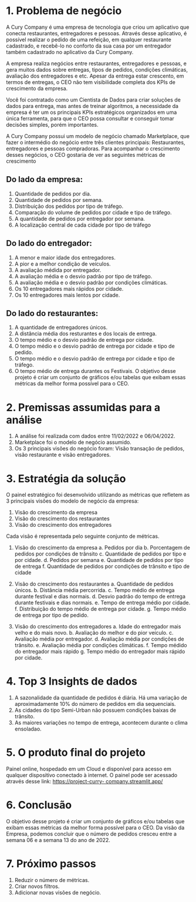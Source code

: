 # 1. Problema de negócio

  A Cury Company é uma empresa de tecnologia que criou um aplicativo que conecta restaurantes, entregadores e pessoas. Através desse aplicativo, é possível realizar o pedido de uma refeição, em qualquer restaurante cadastrado, e recebê-lo no conforto da sua casa por um entregador também cadastrado no aplicativo da Cury Company.

  A empresa realiza negócios entre restaurantes, entregadores e pessoas, e gera muitos dados sobre entregas, tipos de pedidos, condições climáticas, avaliação dos entregadores e etc. Apesar da entrega estar crescento, em termos de entregas, o CEO não tem visibilidade completa dos KPIs de crescimento da empresa. 
  
  Você foi contratado como um Cientista de Dados para criar soluções de dados para entrega, mas antes de treinar algoritmos, a necessidade da empresa é ter um os principais KPIs estratégicos organizados em uma única ferramenta, para que o CEO possa consultar e conseguir tomar decisões simples, porém importantes. 
  
  A Cury Company possui um modelo de negócio chamado Marketplace, que fazer o intermédio do negócio entre três clientes principais: Restaurantes, entregadores e pessoas compradoras. Para acompanhar o crescimento desses negócios, o CEO gostaria de ver as seguintes métricas de crescimento

## Do lado da empresa: 
  1. Quantidade de pedidos por dia.
  2. Quantidade de pedidos por semana.
  3. Distribuição dos pedidos por tipo de tráfego.
  4. Comparação do volume de pedidos por cidade e tipo de tráfego.
  5. A quantidade de pedidos por entregador por semana.
  6. A localização central de cada cidade por tipo de tráfego

## Do lado do entregador:
  1. A menor e maior idade dos entregadores.
  2. A pior e a melhor condição de veículos.
  3. A avaliação médida por entregador.
  4. A avaliação média e o desvio padrão por tipo de tráfego.
  5. A avaliação média e o desvio padrão por condições climáticas.
  6. Os 10 entregadores mais rápidos por cidade.
  7. Os 10 entregadores mais lentos por cidade.

## Do lado do restaurantes:
  1. A quantidade de entregadores únicos.
  2. A distância média dos resturantes e dos locais de entrega.
  3. O tempo médio e o desvio padrão de entrega por cidade.
  4. O tempo médio e o desvio padrão de entrega por cidade e tipo de pedido.
  5. O tempo médio e o desvio padrão de entrega por cidade e tipo de tráfego.
  6. O tempo médio de entrega durantes os Festivais. O objetivo desse projeto é criar um conjunto de gráficos e/ou tabelas que exibam essas métricas da melhor forma possível para o CEO.

  # 2. Premissas assumidas para a análise
  1. A análise foi realizada com dados entre 11/02/2022 e 06/04/2022.
  2. Marketplace foi o modelo de negócio assumido.
  3. Os 3 principais visões do negócio foram: Visão transação de pedidos, visão restaurante e visão entregadores.

  # 3. Estratégia da solução
  O painel estratégico foi desenvolvido utilizando as métricas que refletem as 3 principais visões do modelo de negócio da empresa:

1. Visão do crescimento da empresa
2. Visão do crescimento dos restaurantes
3. Visão do crescimento dos entregadores
   
Cada visão é representada pelo seguinte conjunto de métricas. 
1. Visão do crescimento da empresa
     a. Pedidos por dia
     b. Porcentagem de pedidos por condições de trânsito
     c. Quantidade de pedidos por tipo e por cidade.
     d. Pedidos por semana
     e. Quantidade de pedidos por tipo de entrega
     f. Quantidade de pedidos por condições de trânsito e tipo de cidade

2. Visão do crescimento dos restaurantes
     a. Quantidade de pedidos únicos.
     b. Distância média percorrida.
     c. Tempo médio de entrega durante festival e dias normais.
     d. Desvio padrão do tempo de entrega durante festivais e dias normais.
     e. Tempo de entrega médio por cidade.
     f. Distribuição do tempo médio de entrega por cidade.
     g. Tempo médio de entrega por tipo de pedido.

3. Visão do crescimento dos entregadores
     a. Idade do entregador mais velho e do mais novo.
     b. Avaliação do melhor e do pior veículo.
     c. Avaliação média por entregador.
     d. Avaliação média por condições de trânsito.
     e. Avaliação média por condições climáticas.
     f. Tempo médido do entregador mais rápido
     g. Tempo médio do entregador mais rápido por cidade.

# 4. Top 3 Insights de dados
  1. A sazonalidade da quantidade de pedidos é diária. Há uma variação de aproximadamente 10% do número de pedidos em dia sequenciais.
  2. As cidades do tipo Semi-Urban não possuem condições baixas de trânsito. 
  3. As maiores variações no tempo de entrega, acontecem durante o clima ensoladao.

# 5. O produto final do projeto
  Painel online, hospedado em um Cloud e disponível para acesso em qualquer dispositivo conectado à internet. O painel pode ser acessado através desse link: [https://project-curry- company.streamlit.app/](https://currycompany-j4otf4mv3juurxdm3sxgwr.streamlit.app/)

# 6. Conclusão
  O objetivo desse projeto é criar um conjunto de gráficos e/ou tabelas que exibam essas métricas da melhor forma possível para o CEO. Da visão da Empresa, podemos concluir que o número de pedidos cresceu entre a semana 06 e a semana 13 do ano de 2022.

# 7. Próximo passos
  1. Reduzir o número de métricas.
  2. Criar novos filtros.
  3. Adicionar novas visões de negócio.
